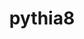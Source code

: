 ---
title: "pythia8"
layout: cache
categories: [package, develop-2025-01-26]
meta: {"versions": ["8.312"], "compilers": ["gcc@=11.4.0"], "oss": ["ubuntu22.04"], "platforms": ["linux"], "targets": ["x86_64_v3"], "stacks": ["hep", "root"], "num_specs": 2, "num_specs_by_stack": {"root": 2, "hep": 2}}
spec_details: [{"hash": "5jm4lim7rbx5btk7y246xbz6qgqljo3q", "compiler": "gcc@=11.4.0", "versions": ["8.312"], "os": "ubuntu22.04", "platform": "linux", "target": "x86_64_v3", "variants": ["build_system=autotools", "cxxstd=11", "~evtgen", "~fastjet", "~gzip", "~hdf5", "+hepmc", "~hepmc3", "~lhapdf", "~madgraph5amc", "~mpich", "~openmpi", "~python", "~rivet", "~root", "+shared"], "stacks": ["root", "hep"], "size": "-", "tarball": "https://binaries.spack.io/develop-2025-01-26/build_cache/linux-ubuntu22.04-x86_64_v3/gcc-11.4.0/pythia8-8.312/linux-ubuntu22.04-x86_64_v3-gcc-11.4.0-pythia8-8.312-5jm4lim7rbx5btk7y246xbz6qgqljo3q.spack"}, {"hash": "rlq4eyzvhkeie64kbwvw3w3hmsojbjif", "compiler": "gcc@=11.4.0", "versions": ["8.312"], "os": "ubuntu22.04", "platform": "linux", "target": "x86_64_v3", "variants": ["build_system=autotools", "cxxstd=11", "+evtgen", "+fastjet", "~gzip", "+hdf5", "+hepmc", "+hepmc3", "+lhapdf", "~madgraph5amc", "+mpich", "~openmpi", "+python", "+rivet", "~root", "+shared"], "stacks": ["root", "hep"], "size": "-", "tarball": "https://binaries.spack.io/develop-2025-01-26/build_cache/linux-ubuntu22.04-x86_64_v3/gcc-11.4.0/pythia8-8.312/linux-ubuntu22.04-x86_64_v3-gcc-11.4.0-pythia8-8.312-rlq4eyzvhkeie64kbwvw3w3hmsojbjif.spack"}]
---